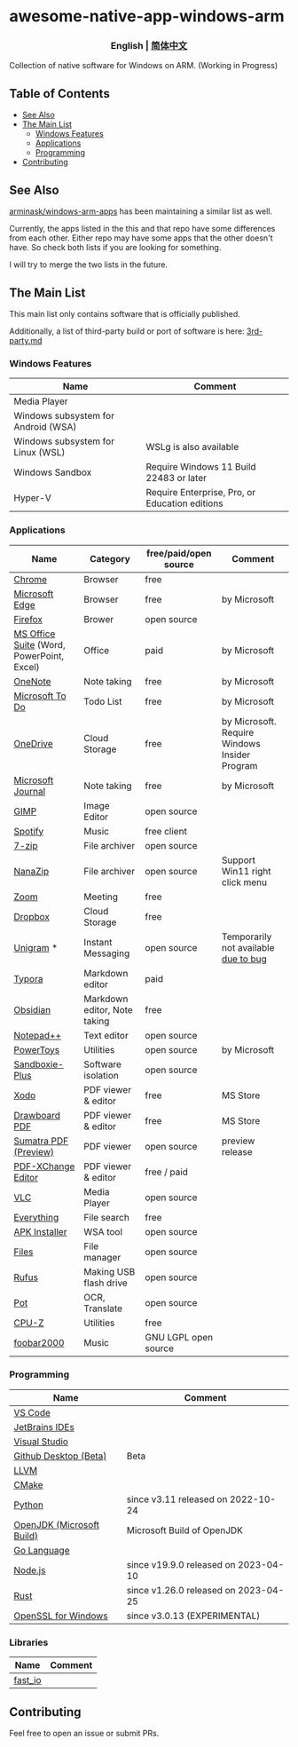 # awesome-native-app-windows-arm

<h3 align="center"> English | <a href='./README-zh_CN.md'>简体中文</a></h3>

Collection of native software for Windows on ARM. (Working in Progress)

## Table of Contents

- [See Also](#see-also)
- [The Main List](#the-main-list)
  - [Windows Features](#windows-features)
  - [Applications](#applications)
  - [Programming](#programming)
- [Contributing](#contributing)

## See Also

[arminask/windows-arm-apps](https://github.com/arminask/windows-arm-apps) has been maintaining a similar list as well.

Currently, the apps listed in the this and that repo have some differences from each other. Either repo may have some apps that the other doesn't have. So check both lists if you are looking for something.

I will try to merge the two lists in the future.

## The Main List

This main list only contains software that is officially published.

Additionally, a list of third-party build or port of software is here: [3rd-party.md](3rd-party.md)

### Windows Features

| Name                                | Comment                                        |
| ----------------------------------- | ---------------------------------------------- |
| Media Player                        |                                                |
| Windows subsystem for Android (WSA) |                                                |
| Windows subsystem for Linux (WSL)   | WSLg is also available                         |
| Windows Sandbox                     | Require Windows 11 Build 22483 or later        |
| Hyper-V                             | Require Enterprise, Pro, or Education editions |



### Applications

| Name                                                         | Category                     | free/paid/open source | Comment                                                      |
| ------------------------------------------------------------ | ---------------------------- | --------------------- | ------------------------------------------------------------ |
| [Chrome](https://www.google.com/chrome)       | Browser                      | free                  |                                                   |
| [Microsoft Edge](https://www.microsoft.com/en-us/edge)       | Browser                      | free                  | by Microsoft                                                 |
| [Firefox](https://www.mozilla.org/en-US/firefox/new/)        | Brower                       | open source           |                                                              |
| [MS Office Suite](https://www.office.com/) (Word, PowerPoint, Excel) | Office                       | paid                  | by Microsoft                                                 |
| [OneNote](https://www.onenote.com/)                          | Note taking                  | free                  | by Microsoft                                                 |
| [Microsoft To Do](https://todo.microsoft.com/)               | Todo List                    | free                  | by Microsoft                                                 |
| [OneDrive](https://onedrive.live.com/)                       | Cloud Storage                | free                  | by Microsoft. Require Windows Insider Program                |
| [Microsoft Journal](https://www.microsoft.com/en-us/garage/profiles/journal/) | Note taking                  | free                  | by Microsoft                                                                                                      |
| [GIMP](https://www.gimp.org/)                                | Image Editor                 | open source           |                                                              |
| [Spotify](https://open.spotify.com/)                         | Music                        | free client           |                                                              |
| [7-zip](https://www.7-zip.org/)                              | File archiver                | open source           |                                                              |
| [NanaZip](https://apps.microsoft.com/detail/9N8G7TSCL18R) | File archiver | open source | Support Win11 right click menu |
| [Zoom](https://zoom.us/)                                     | Meeting                      | free                  |                                                              |
| [Dropbox](https://www.dropbox.com/) | Cloud Storage | free | |
| [Unigram](https://github.com/UnigramDev/Unigram) \*          | Instant Messaging            | open source           | Temporarily not available [due to bug](https://github.com/UnigramDev/Unigram/issues/3010#issuecomment-1528811672) |
| [Typora](https://typora.io/)                                 | Markdown editor              | paid                  |                                                              |
| [Obsidian](https://obsidian.md/)                             | Markdown editor, Note taking | free                  |                                                              |
| [Notepad++](https://notepad-plus-plus.org/)                  | Text editor                  | open source           |                                                              |
| [PowerToys](https://github.com/microsoft/PowerToys)          | Utilities                    | open source           | by Microsoft                                                 |
| [Sandboxie-Plus](https://github.com/sandboxie-plus/Sandboxie) | Software isolation           | open source           |                                                              |
| [Xodo](https://xodo.com/)                                    | PDF viewer & editor          | free                  | MS Store                                                     |
| [Drawboard PDF](https://www.drawboard.com/)                  | PDF viewer & editor          | free                  | MS Store                                                     |
| [Sumatra PDF (Preview)](https://www.sumatrapdfreader.org/free-pdf-reader) | PDF viewer                   | open source           | preview release                                              |
| [PDF-XChange Editor](https://pdf-xchange.eu/DL/pdf-xchange-editor.htm) | PDF viewer & editor       | free / paid        |                                             |
| [VLC](https://www.videolan.org/vlc/)                         | Media Player                 | open source           |                                                              |
| [Everything](https://www.voidtools.com/)                     | File search                  | free                  |                                                              |
| [APK Installer](https://github.com/Paving-Base/APK-Installer) | WSA tool                     | open source           |                                                              |
| [Files](https://files.community/)                            | File manager                 | open source           |                                                              |
| [Rufus](https://rufus.ie/)                                   | Making USB flash drive       | open source           |                                                              |
| [Pot](https://github.com/pot-app/pot-desktop)                | OCR, Translate               | open source           |                                                              |
| [CPU-Z](https://www.cpuid.com/softwares/cpu-z.html) | Utilities | free | |
| [foobar2000](https://www.foobar2000.org/ffmpeg) | Music | GNU LGPL open source | |


### Programming

| Name                                                         | Comment                              |
| ------------------------------------------------------------ | ------------------------------------ |
| [VS Code](https://code.visualstudio.com/)                    |                                      |
| [JetBrains IDEs](https://www.jetbrains.com/)                 |                                      |
| [Visual Studio](https://visualstudio.microsoft.com/)         |                                      |
| [Github Desktop (Beta)](https://desktop.github.com/beta/)    | Beta                                 |
| [LLVM](https://llvm.org/)                                    |                                      |
| [CMake](https://cmake.org/)                                  |                                      |
| [Python](https://www.python.org/)                            | since v3.11 released on 2022-10-24   |
| [OpenJDK (Microsoft Build)](https://www.microsoft.com/openjdk) | Microsoft Build of OpenJDK           |
| [Go Language](https://go.dev/)                               |                                      |
| [Node.js](https://nodejs.org/)                               | since v19.9.0 released on 2023-04-10 |
| [Rust](https://www.rust-lang.org/)                           | since v1.26.0 released on 2023-04-25 |
| [OpenSSL for Windows](https://slproweb.com/products/Win32OpenSSL.html) | since v3.0.13 (EXPERIMENTAL) |

### Libraries
| Name                                                         | Comment                              |
| ------------------------------------------------------------ | ------------------------------------ |
| [fast_io](https://github.com/cppfastio/fast_io)              |                                      |

## Contributing

Feel free to open an issue or submit PRs.
